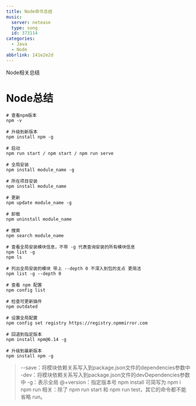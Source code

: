 ```yaml
---
title: Node命令总结
music:
  server: netease
  type: song
  id: 373114
categories:
  - Java
  - Node
abbrlink: 141e2e2d
---
```


Node相关总结

<!-- more -->

# Node总结

```shell{.line-numbers}
# 查看npm版本
npm -v

# 升级到新版本
npm install npm -g

# 启动
npm run start / npm start / npm run serve

# 全局安装
npm install module_name -g

# 所在项目安装
npm install module_name

# 更新
npm update module_name -g

# 卸载
npm uninstall module_name

# 搜索
npm search module_name

# 查看全局安装模块信息，不带 -g 代表查询安装的所有模块信息
npm list -g
npm ls

# 列出全局安装的模块 带上 --depth 0 不深入到包的支点 更简洁
npm list -g --depth 0

# 查看 npm 配置
npm config list

# 检查可更新插件
npm outdated

# 设置全局配置
npm config set registry https://registry.npmmirror.com

# 回退到指定版本
npm install npm@6.14 -g

# 升级到最新版本
npm install npm -g
```

> --save：将模块依赖关系写入到package.json文件的dependencies参数中
  -dev：将模块依赖关系写入到package.json文件的devDependencies参数中
  -g：表示全局
  @+version：指定版本号
> npm install 可简写为 npm i
> npm run 相关：除了 npm run start 和 npm run test，其它的命令都不能省略 run。



